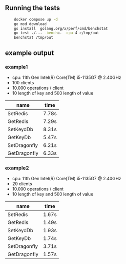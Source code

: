 ## Running the tests
```bash
    docker compose up -d
    go mod download
    go install  golang.org/x/perf/cmd/benchstat
    go test ./... -bench=. -cpu 4 >/tmp/out
    benchstat /tmp/out
```

## example output
### example1
- cpu: 11th Gen Intel(R) Core(TM) i5-1135G7 @ 2.40GHz
- 100 clients
- 10.000 operations / client
- 10 length of key and 500 length of value

|name                 |time    |
|---                  |---     |
|SetRedis             |7.78s   |
|GetRedis             |7.29s   |
|SetKeydDb            |8.31s   |
|GetKeyDb             |5.47s   |
|SetDragonfly         |6.21s   |
|GetDragonfly         |6.33s   |

### example2
- cpu: 11th Gen Intel(R) Core(TM) i5-1135G7 @ 2.40GHz
- 20 clients
- 10.000 operations / client
- 10 length of key and 500 length of value

|name                   |time    |
|---                    |---     |
|SetRedis               |1.67s   |
|GetRedis               |1.49s   |
|SetKeydDb              |1.93s   |
|GetKeyDb               |1.74s   |
|SetDragonfly           |3.71s   |
|GetDragonfly           |1.57s   |

